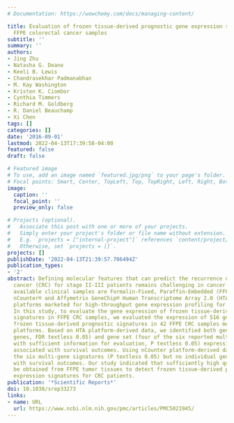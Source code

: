 ```yaml
---
# Documentation: https://wowchemy.com/docs/managing-content/

title: Evaluation of frozen tissue-derived prognostic gene expression signatures in
  FFPE colorectal cancer samples
subtitle: ''
summary: ''
authors:
- Jing Zhu
- Natasha G. Deane
- Keeli B. Lewis
- Chandrasekhar Padmanabhan
- M. Kay Washington
- Kristen K. Ciombor
- Cynthia Timmers
- Richard M. Goldberg
- R. Daniel Beauchamp
- Xi Chen
tags: []
categories: []
date: '2016-09-01'
lastmod: 2022-04-13T17:39:58-04:00
featured: false
draft: false

# Featured image
# To use, add an image named `featured.jpg/png` to your page's folder.
# Focal points: Smart, Center, TopLeft, Top, TopRight, Left, Right, BottomLeft, Bottom, BottomRight.
image:
  caption: ''
  focal_point: ''
  preview_only: false

# Projects (optional).
#   Associate this post with one or more of your projects.
#   Simply enter your project's folder or file name without extension.
#   E.g. `projects = ["internal-project"]` references `content/project/deep-learning/index.md`.
#   Otherwise, set `projects = []`.
projects: []
publishDate: '2022-04-13T21:39:57.706494Z'
publication_types:
- '2'
abstract: Defining molecular features that can predict the recurrence of colorectal
  cancer (CRC) for stage II-III patients remains challenging in cancer research. Most
  available clinical samples are Formalin-Fixed, Paraffin-Embedded (FFPE). NanoString
  nCounter® and Affymetrix GeneChip® Human Transcriptome Array 2.0 (HTA) are the two
  platforms marketed for high-throughput gene expression profiling for FFPE samples.
  In this study, to evaluate the gene expression of frozen tissue-derived prognostic
  signatures in FFPE CRC samples, we evaluated the expression of 516 genes from published
  frozen tissue-derived prognostic signatures in 42 FFPE CRC samples measured by both
  platforms. Based on HTA platform-derived data, we identified both gene (99 individual
  genes, FDR textless 0.05) and gene set (four of the six reported multi-gene signatures
  with sufficient information for evaluation, P textless 0.05) expression differences
  associated with survival outcomes. Using nCounter platform-derived data, one of
  the six multi-gene signatures (P textless 0.05) but no individual gene was associated
  with survival outcomes. Our study indicated that sufficiently high quality RNA could
  be obtained from FFPE tumor tissues to detect frozen tissue-derived prognostic gene
  expression signatures for CRC patients.
publication: '*Scientific Reports*'
doi: 10.1038/srep33273
links:
- name: URL
  url: https://www.ncbi.nlm.nih.gov/pmc/articles/PMC5021945/
---
```

